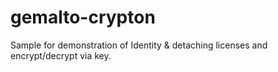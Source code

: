 # gemalto-crypton
Sample for demonstration of Identity &amp; detaching licenses and encrypt/decrypt via key.
